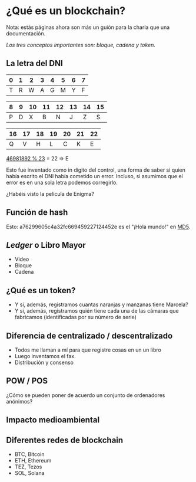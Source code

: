 # ¿Qué es un blockchain?

Nota: estás páginas ahora son más un guión para la charla que una documentación. 

*Los tres conceptos importantes son: bloque, cadena y token.*

## La letra del DNI

| 0 | 1 | 2 | 3 | 4 | 5 | 6 | 7 | 
|---|---|---|---|---|---|---|---|
|T|R|W|A|G|M|Y|F|

| 8 | 9 | 10 | 11 | 12 | 13 | 14 | 15 | 
|---|---|----|----|----|----|----|----|
|P|D|X|B|N|J|Z|S|

| 16 | 17 | 18 | 19 | 20 | 21 | 22 |
|----|----|----|----|----|----|----|
|Q|V|H|L|C|K|E|

[46981892 % 23](https://www.google.es/search?q=46981892+%25+23&sxsrf=APq-WBvkLrYzGlsP8Di1iohR7xBKCcZvAQ%3A1650305349946&ei=RaldYqqmOcvUsAespaSQCA&ved=0ahUKEwjq3J3Bmp73AhVLKuwKHawSCYIQ4dUDCA4&uact=5&oq=46981892+%25+23&gs_lcp=Cgxnd3Mtd2l6LXNlcnAQAzoECCMQJ0oECEEYAUoECEYYAFD5CljFEWDIE2gBcAB4AIABU4gBvAKSAQE0mAEAoAEBwAEB&sclient=gws-wiz-serp)
= 22 => E

Esto fue inventado como in dígito del control, una forma de saber si quien había escrito el DNI había cometido un error. Incluso, si asumimos que el error es en una sola letra podemos corregirlo.

¿Habéis visto la película de Enigma?

## Función de hash

Esto: a76299605c4a32fc669459227124452e es el "¡Hola mundo!" en [MD5](https://md5calc.com/hash/md5/%C2%A1Hola+mundo%21).


## _Ledger_ o Libro Mayor
- Video 
- Bloque
- Cadena

## ¿Qué es un token?
- Y si, además, registramos cuantas naranjas y manzanas tiene Marcela?
- Y si, además, registramos quién tiene cada una de las cámaras que fabricamos (identificadas por su número de serie) 

## Diferencia de centralizado / descentralizado
- Todos me llaman a mí para que registre cosas en un un libro
- Luego inventamos el fax.
- Distribución y consenso

## POW / POS

¿Cómo se pueden poner de acuerdo un conjunto de ordenadores anónimos?

## Impacto medioambiental

[//]: # (TODO Buscar consumo de un ASIC.)
[//]: # (TODO Link Cambridge)

## Diferentes redes de blockchain

- BTC, Bitcoin
- ETH, Ethereum
- TEZ, Tezos
- SOL, Solana


